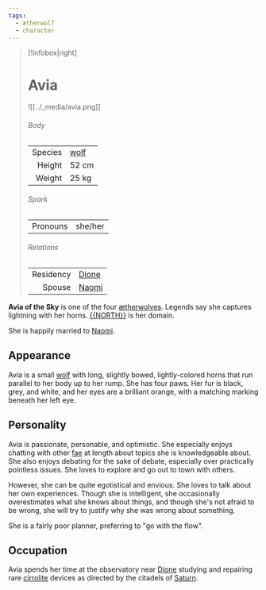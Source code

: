 ```yaml
---
tags:
  - ætherwolf
  - character
---
```

> [!infobox|right]
> # Avia
> ![[../_media/avia.png]]
> ###### Body
> |  |  |
> | ---: | ---- |
> | Species | [wolf](<../Æther/Species/Wolf.md>) |
> | Height | 52 cm |
> | Weight | 25 kg |
> ###### Spark
> |  |  |
> | ---: | ---- |
> | Pronouns | she/her |
> ###### Relations
> |  |  |
> | ---: | ---- |
> | Residency | [Dione](<../Locations/Eastern Citadels/Dione.md>) |
> | Spouse | [Naomi](<./Naomi.md>) |

**Avia of the Sky** is one of the four [ætherwolves](<../Æther/Ætherwolf.md>). Legends say she captures lightning with her horns. [{{NORTH}}](<../Locations/{{NORTH}}.md>) is her domain.

She is happily married to [Naomi](<./Naomi.md>).

## Appearance
Avia is a small [wolf](<../Æther/Body.md#Wolf>) with long, slightly bowed, lightly-colored horns that run parallel to her body up to her rump. She has four paws. Her fur is black, grey, and white, and her eyes are a brilliant orange, with a matching marking beneath her left eye.

## Personality
Avia is passionate, personable, and optimistic. She especially enjoys chatting with other [fae](<../Æther/Fae.md>) at length about topics she is knowledgeable about. She also enjoys debating for the sake of debate, especially over practically pointless issues. She loves to explore and go out to town with others.

However, she can be quite egotistical and envious. She loves to talk about her own experiences. Though she is intelligent, she occasionally overestimates what she knows about things, and though she's not afraid to be wrong, she will try to justify why she was wrong about something.

She is a fairly poor planner, preferring to "go with the flow".

## Occupation
Avia spends her time at the observatory near [Dione](<../Locations/Eastern Citadels/Dione.md>) studying and repairing rare [cirrolite](<../Technology/Cirrolite.md>) devices as directed by the citadels of [Saturn](<../Locations/Saturn.md>).